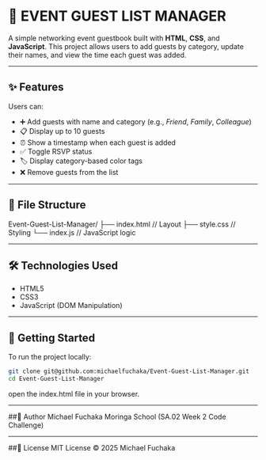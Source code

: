 # 🎉 EVENT GUEST LIST MANAGER

A simple networking event guestbook built with **HTML**, **CSS**, and **JavaScript**. This project allows users to add guests by category, update their names, and view the time each guest was added.

---

## ✨ Features

Users can:

- ➕ Add guests with name and category (e.g., *Friend*, *Family*, *Colleague*)
- 📋 Display up to 10 guests
- ⏰ Show a timestamp when each guest is added
- ✅ Toggle RSVP status
- 🏷️ Display category-based color tags
- ❌ Remove guests from the list

---

## 📁 File Structure

Event-Guest-List-Manager/
├── index.html // Layout
├── style.css // Styling
└── index.js // JavaScript logic



---

## 🛠️ Technologies Used

- HTML5  
- CSS3  
- JavaScript (DOM Manipulation)

---

## 🚀 Getting Started

To run the project locally:

```bash
git clone git@github.com:michaelfuchaka/Event-Guest-List-Manager.git
cd Event-Guest-List-Manager
 ```

 open the index.html file in your browser.

---

##👤 Author
Michael Fuchaka
Moringa School (SA.02 Week 2 Code Challenge)

---

##📄 License
MIT License
© 2025 Michael Fuchaka

